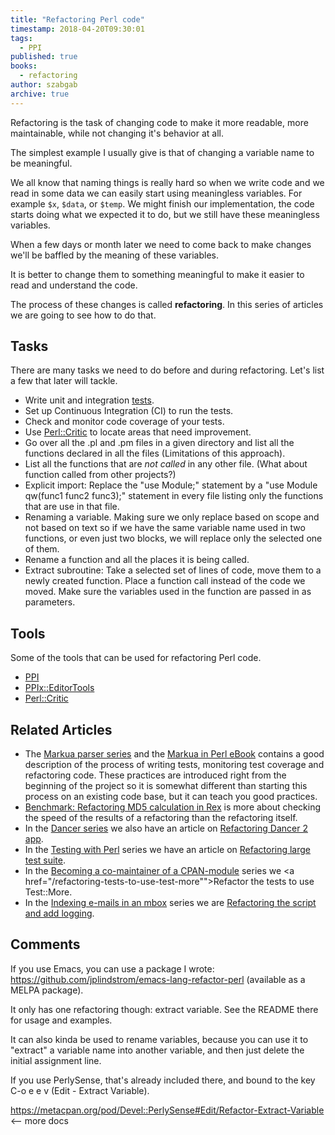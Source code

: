 ```yaml
---
title: "Refactoring Perl code"
timestamp: 2018-04-20T09:30:01
tags:
  - PPI
published: true
books:
  - refactoring
author: szabgab
archive: true
---
```



Refactoring is the task of changing code to make it more readable, more maintainable, while not changing it's behavior at all.

The simplest example I usually give is that of changing a variable name to be meaningful.

We all know that naming things is really hard so when we write code and we read in some data we can easily start using meaningless variables. For example `$x`, `$data`, or `$temp`. We might finish our implementation, the code starts doing what we expected it to do, but we still have these meaningless variables.

When a few days or month later we need to come back to make changes we'll be baffled by the meaning of these variables.

It is better to change them to something meaningful to make it easier to read and understand the code.

The process of these changes is called **refactoring**. In this series of articles we are going to see how to do that.


## Tasks

There are many tasks we need to do before and during refactoring. Let's list a few that later will tackle.

* Write unit and integration [tests](/testing).
* Set up Continuous Integration (CI) to run the tests.
* Check and monitor code coverage of your tests.
* Use [Perl::Critic](/perl-critic) to locate areas that need improvement.
* Go over all the .pl and .pm files in a given directory and list all the functions declared in all the files (Limitations of this approach).
* List all the functions that are *not called* in any other file. (What about function called from other projects?)
* Explicit import: Replace the "use Module;" statement by a "use Module qw(func1 func2 func3);" statement in every file listing only the functions that are use in that file.
* Renaming a variable. Making sure we only replace based on scope and not based on text so if we have the same variable name used in two functions, or even just two blocks, we will replace only the selected one of them.
* Rename a function and all the places it is being called.
* Extract subroutine: Take a selected set of lines of code, move them to a newly created function. Place a function call instead of the code we moved. Make sure the variables used in the function are passed in as parameters.

## Tools

Some of the tools that can be used for refactoring Perl code.

* [PPI](http://metacpan.org/pod/PPI)
* [PPIx::EditorTools](http://metacpan.org/pod/PPIx::EditorTools)
* [Perl::Critic](/perl-critic)

## Related Articles

* The [Markua parser series](/markua) and the [Markua in Perl eBook](https://leanpub.com/markua-parser-in-perl5) contains a good description of the process of writing tests, monitoring test coverage and refactoring code. These practices are introduced right from the beginning of the project so it is somewhat different than starting this process on an existing code base, but it can teach you good practices.
* [Benchmark: Refactoring MD5 calculation in Rex](/benchmark-refactoring-md5-calculation-in-rex) is more about checking the speed of the results of a refactoring than the refactoring itself.
* In the [Dancer series](/dancer) we also have an article on [Refactoring Dancer 2 app](/refactoring-dancer2-using-before-hook).
* In the [Testing with Perl](/testing) series we have an article on [Refactoring large test suite](/refactoring-large-test-suite-separating-data-from-code).
* In the [Becoming a co-maintainer of a CPAN-module](/becoming-a-co-maintainer) series we <a href="/refactoring-tests-to-use-test-more"">Refactor the tests to use Test::More</a>.
* In the [Indexing e-mails in an mbox](/indexing-emails-in-an-mbox) series we are [Refactoring the script and add logging](/some-refactoring-and-add-logging-to-mail-boxer).

## Comments

If you use Emacs, you can use a package I wrote: https://github.com/jplindstrom/emacs-lang-refactor-perl (available as a MELPA package).

It only has one refactoring though: extract variable. See the README there for usage and examples.

It can also kinda be used to rename variables, because you can use it to "extract" a variable name into another variable, and then just delete the initial assignment line.

If you use PerlySense, that's already included there, and bound to the key C-o e e v (Edit - Extract Variable).

https://metacpan.org/pod/Devel::PerlySense#Edit/Refactor-Extract-Variable <-- more docs


